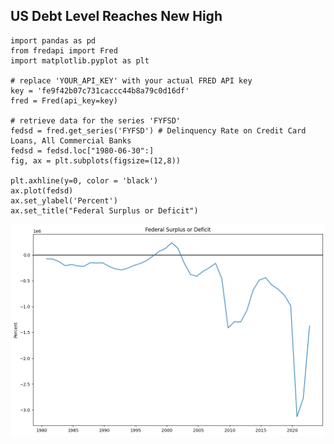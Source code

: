 ## US Debt Level Reaches New High

```
import pandas as pd
from fredapi import Fred
import matplotlib.pyplot as plt

# replace 'YOUR_API_KEY' with your actual FRED API key
key = 'fe9f42b07c731caccc44b8a79c0d16df'
fred = Fred(api_key=key)

# retrieve data for the series 'FYFSD'
fedsd = fred.get_series('FYFSD') # Delinquency Rate on Credit Card Loans, All Commercial Banks 
fedsd = fedsd.loc["1980-06-30":]
fig, ax = plt.subplots(figsize=(12,8))

plt.axhline(y=0, color = 'black')
ax.plot(fedsd)
ax.set_ylabel('Percent')
ax.set_title("Federal Surplus or Deficit")
```

<img src= 
"https://github.com/ki14jaeh/Data-Analysis-Portfolio/blob/main/20230715/US%20Debt%20Deficit%20Surplus.png"
 width="600" 
  />
